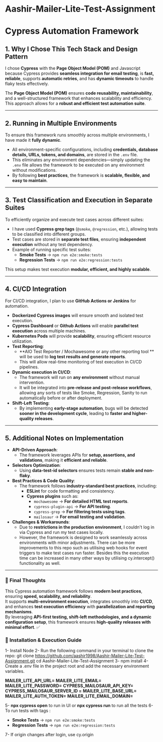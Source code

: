# Aashir-Mailer-Lite-Test-Assignment

# Cypress Automation Framework

## 1. Why I Chose This Tech Stack and Design Pattern

I chose **Cypress** with the **Page Object Model (POM)** and Javascript because Cypress provides **seamless integration for email testing**, is **fast, reliable**, supports **automatic retries**, and has **dynamic timeouts** to handle flaky tests effectively.

The **Page Object Model (POM)** ensures **code reusability, maintainability**, and a well-structured framework that enhances scalability and efficiency. This approach allows for a **robust and efficient test automation suite**.

---

## 2. Running in Multiple Environments

To ensure this framework runs smoothly across multiple environments, I have made it **fully dynamic**.

- All environment-specific configurations, including **credentials, database details, URLs, tokens, and domains**, are stored in the `.env` file.
- This eliminates any environment dependencies—simply updating the `.env` file allows the framework to be executed on any environment without modifications.
- By following **best practices**, the framework is **scalable, flexible, and easy to maintain**.

---

## 3. Test Classification and Execution in Separate Suites

To efficiently organize and execute test cases across different suites:

- I have used **Cypress grep tags** (`@smoke`, `@regression`, etc.), allowing tests to be classified into different groups.
- Test cases are stored in **separate test files**, ensuring **independent execution** without any test dependency.
- Example of running specific test suites:
  - **Smoke Tests** → `npm run e2e:smoke:tests`
  - **Regression Tests** → `npm run e2e:regression:tests`

This setup makes test execution **modular, efficient, and highly scalable**.

---

## 4. CI/CD Integration

For CI/CD integration, I plan to use **GitHub Actions or Jenkins** for automation.

- **Dockerized Cypress images** will ensure smooth and isolated test execution.
- **Cypress Dashboard** or **Github Actions** will enable **parallel test execution** across multiple machines.
- **Kubernetes Pods** will provide **scalability**, ensuring efficient resource utilization.
- **Test Reporting**:
  - **AIO Test Reporter / Mochawesome or any other reporting tool ** will be used to **log test results and generate reports**.
  - This will allow real-time monitoring of test execution in CI/CD pipelines.
- **Dynamic execution in CI/CD**:
  - The framework will run on **any environment** without manual intervention.
  - It will be integrated into **pre-release and post-release workflows**, allowing any sorts of tests like Smoke, Regression, Sanity to run automatically before or after deployment.
- **Shift-Left Testing**:
  - By implementing **early-stage automation**, bugs will be detected **sooner in the development cycle**, leading to **faster and higher-quality releases**.

---

## 5. Additional Notes on Implementation

- **API-Driven Approach**:
  - The framework leverages APIs for **setup, assertions, and validations**, making it **efficient and reliable**.
- **Selectors Optimization**:
  - Using **data-test-id selectors** ensures tests remain **stable and non-flaky**.
- **Best Practices & Code Quality**:
  - The framework follows **industry-standard best practices**, including:
    - **ESLint** for code formatting and consistency.
    - **Cypress plugins** such as:
      - `mochawesome` → **For detailed HTML test reports**.
      - `cypress-plugin-api` → **For API testing**.
      - `cypress-grep` → **For filtering tests using tags**.
      - `mailosaur` → **For email testing and validation**.
- **Challenges & Workarounds**:
  - Due to **restrictions in the production environment**, I couldn't log in via Cypress and run my test cases locally.
  - However, the framework is designed to work seamlessly across environments with minor adjustments. There can be more improvements to this repo such as utilising web hooks for event triggers to make test cases run faster. Besides this the execution time can be increased in many other ways by utilising cy.intercept() functionality as well.

---

### 🚀 **Final Thoughts**

This Cypress automation framework follows **modern best practices**, ensuring **speed, scalability, and reliability**.  
It supports **multi-environment execution**, integrates smoothly into **CI/CD**, and enhances **test execution efficiency** with **parallelization and reporting mechanisms**.  
By leveraging **API-first testing, shift-left methodologies, and a dynamic configuration setup**, this framework ensures **high-quality releases with minimal effort**. ✅

### 🚀 **Installation & Execution Guide**

1- Install Node
2- Run the following command in your terminal to clone the repo:
git clone https://github.com/aashir1998/Aashir-Mailer-Lite-Test-Assignment.git
cd Aashir-Mailer-Lite-Test-Assignment
3- npm install
4- Create a .env file in the project root and add the necessary environment variables.

**MAILER_LITE_API_URL=**
**MAILER_LITE_EMAIL=**
**MAILER_LITE_PASSWORD=**
**CYPRESS_MAILOSAUR_API_KEY=**
**CYPRESS_MAILOSAUR_SERVER_ID =**
**MAILER_LITE_BASE_URL=**
**MAILER_LITE_AUTH_TOKEN=**
**MAILER_LITE_EMAIL_DOMAIN=**

5- **npx cypress open** to run in UI or **npx cypress run** to run all the tests
6- To run tests with tags :

- **Smoke Tests** → `npm run e2e:smoke:tests`
- **Regression Tests** → `npm run e2e:regression:tests`

7- If origin changes after login, use cy.origin
